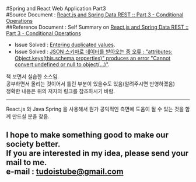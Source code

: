#Spring and React Web Application Part3  
#Source Document : [React.js and Spring Data REST :: Part 3 - Conditional Operations ](https://spring.io/guides/tutorials/react-and-spring-data-rest/ "Example Sources by tudoistube@gmail" )  
##Reference Document : Self Summary on [React.js and Spring Data REST :: Part 3 - Conditional Operations ](https://drive.google.com/open?id=16_7Pk9byKYa-obxdjzqzB94vvY7h4MvIGGptoOxPnBI "Example Sources by tudoistube@gmail" )  
  
* Issue Solved : [Entering duplicated values](https://github.com/tudoistube/zspringReact/issues/2 "Example Sources by tudoistube@gmail" ).  
* Issue Solved : [JSON 스키마로 데이터를 받아오는 중 오류 : "attributes: Object.keys(this.schema.properties)" produces an error "Cannot convert undefined or null to object(…)"](https://github.com/spring-guides/tut-react-and-spring-data-rest/issues/35#issuecomment-261316652 "Example Sources by tudoistube@gmail" ).    

    
책 보면서 실습한 소스임.  
공부하면서 올리는 것이어서 틀린 부분이 있을수도 있음(알려주시면 반영하겠음)  
정확한 내용은 위의 저자의 링크를 참조하시기 바람.  

---
React.js 와 Java Spring 을 사용해서 뭔가 공익적인 측면에 도움이 될 수 있는 것을
함께 만드실 분을 찾음.

I hope to make something good to make our society better.  
If you are interested in my idea, please send your mail to me.  
e-mail : tudoistube@gmail.com
---
